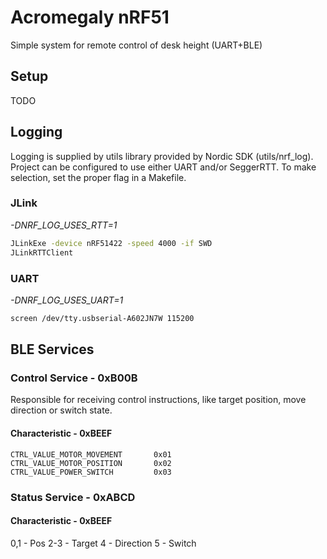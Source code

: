 # Acromegaly nRF51

Simple system for remote control of desk height (UART+BLE)

## Setup
TODO

## Logging
Logging is supplied by utils library provided by Nordic SDK (utils/nrf_log). Project can be configured to use either UART and/or SeggerRTT. To make selection, set the proper flag in a Makefile. 

### JLink
*-DNRF_LOG_USES_RTT=1*
```bash
JLinkExe -device nRF51422 -speed 4000 -if SWD
JLinkRTTClient
```

### UART
*-DNRF_LOG_USES_UART=1*
```bash
screen /dev/tty.usbserial-A602JN7W 115200
```

## BLE Services

### Control Service - 0xB00B

Responsible for receiving control instructions, like target position, move direction or switch state.

#### Characteristic - 0xBEEF
```
CTRL_VALUE_MOTOR_MOVEMENT       0x01
CTRL_VALUE_MOTOR_POSITION       0x02
CTRL_VALUE_POWER_SWITCH         0x03
```

### Status Service - 0xABCD

#### Characteristic - 0xBEEF

0,1 - Pos
2-3 - Target
4 - Direction
5 - Switch